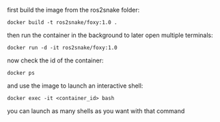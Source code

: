 first build the image from the ros2snake folder:
```
docker build -t ros2snake/foxy:1.0 .
```
then run the container in the background to later open multiple terminals:
```
docker run -d -it ros2snake/foxy:1.0
```
now check the id of the container:
```
docker ps
```
and use the image to launch an interactive shell:
```
docker exec -it <container_id> bash
```
you can launch as many shells as you want with that command
